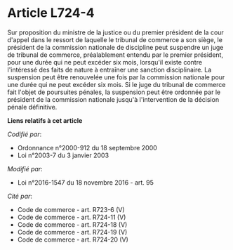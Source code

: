 # Article L724-4

Sur proposition du ministre de la justice ou du premier président de la cour d'appel dans le ressort de laquelle le tribunal
de commerce a son siège, le président de la commission nationale de discipline peut suspendre un juge de tribunal de
commerce, préalablement entendu par le premier président, pour une durée qui ne peut excéder six mois, lorsqu'il existe
contre l'intéressé des faits de nature à entraîner une sanction disciplinaire. La suspension peut être renouvelée une fois
par la commission nationale pour une durée qui ne peut excéder six mois. Si le juge du tribunal de commerce fait l'objet de
poursuites pénales, la suspension peut être ordonnée par le président de la commission nationale jusqu'à l'intervention de la
décision pénale définitive.

**Liens relatifs à cet article**

_Codifié par_:

  - Ordonnance n°2000-912 du 18 septembre 2000
  - Loi n°2003-7 du 3 janvier 2003

_Modifié par_:

  - Loi n°2016-1547 du 18 novembre 2016 - art. 95

_Cité par_:

  - Code de commerce - art. R723-6 (V)
  - Code de commerce - art. R724-11 (V)
  - Code de commerce - art. R724-18 (V)
  - Code de commerce - art. R724-19 (V)
  - Code de commerce - art. R724-20 (V)
